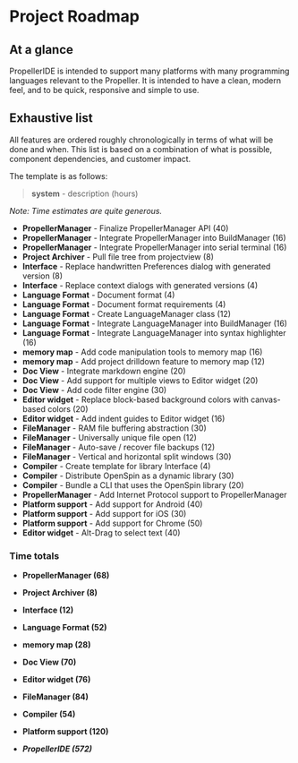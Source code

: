 # Project Roadmap

## At a glance

PropellerIDE is intended to support many platforms with many programming languages relevant to the Propeller. It is intended to have a clean, modern feel, and to be quick, responsive and simple to use.

## Exhaustive list

All features are ordered roughly chronologically in terms of what will be done and when. This list is based on a combination of what is possible, component dependencies, and customer impact.

The template is as follows:

> **system** - description (hours)

*Note: Time estimates are quite generous.*

* **PropellerManager** - Finalize PropellerManager API (40)
* **PropellerManager** - Integrate PropellerManager into BuildManager (16)
* **PropellerManager** - Integrate PropellerManager into serial terminal (16)
* **Project Archiver** - Pull file tree from projectview (8)
* **Interface** - Replace handwritten Preferences dialog with generated version (8)
* **Interface** - Replace context dialogs with generated versions (4)
* **Language Format** - Document format (4)
* **Language Format** - Document format requirements (4)
* **Language Format** - Create LanguageManager class (12)
* **Language Format** - Integrate LanguageManager into BuildManager (16)
* **Language Format** - Integrate LanguageManager into syntax highlighter (16)
* **memory map** - Add code manipulation tools to memory map (16)
* **memory map** - Add project drilldown feature to memory map (12)
* **Doc View** - Integrate markdown engine (20)
* **Doc View** - Add support for multiple views to Editor widget (20)
* **Doc View** - Add code filter engine (30)
* **Editor widget** - Replace block-based background colors with canvas-based colors (20)
* **Editor widget** - Add indent guides to Editor widget (16)
* **FileManager** - RAM file buffering abstraction (30)
* **FileManager** - Universally unique file open (12)
* **FileManager** - Auto-save / recover file backups (12)
* **FileManager** - Vertical and horizontal split windows (30)
* **Compiler** - Create template for library Interface (4)
* **Compiler** - Distribute OpenSpin as a dynamic library (30)
* **Compiler** - Bundle a CLI that uses the OpenSpin library (20)
* **PropellerManager** - Add Internet Protocol support to PropellerManager
* **Platform support** - Add support for Android (40)
* **Platform support** - Add support for iOS (30)
* **Platform support** - Add support for Chrome (50)
* **Editor widget** - Alt-Drag to select text (40)

### Time totals

* **PropellerManager (68)**
* **Project Archiver (8)**
* **Interface (12)**
* **Language Format (52)**
* **memory map (28)**
* **Doc View (70)**
* **Editor widget (76)**
* **FileManager (84)**
* **Compiler (54)**
* **Platform support (120)**

* ***PropellerIDE (572)***
